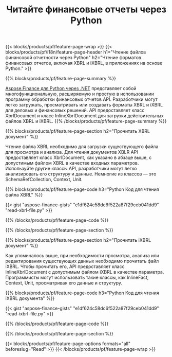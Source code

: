 ﻿---
title: Читайте финансовые отчеты через Python
url: /ru/python-net/read/
description:  Код Python для чтения финансовых отчетов в файлах XBRL и iXBRL через библиотеку Python.
---
{{< blocks/products/pf/feature-page-wrap >}}
{{< blocks/products/pf/i18n/feature-page-header h1="Чтение файлов финансовой отчетности через Python" h2="Чтение форматов финансовых отчетов, включая XBRL и iXBRL, в приложениях на основе Python." >}}

{{% blocks/products/pf/feature-page-summary %}}

[Aspose.Finance для Python через .NET](https://products.aspose.com/finance/python-net/) представляет собой многофункциональную, расширяемую и простую в использовании программу обработки финансовых отчетов API. Разработчики могут легко загружать, просматривать или создавать форматы XBRL и iXBRL для деловых и финансовых решений. API предоставляет класс XbrlDocument и класс InlineXbrlDocument для загрузки действительных файлов XBRL и iXBRL.
{{% /blocks/products/pf/feature-page-summary %}}

{{% blocks/products/pf/feature-page-section h2="Прочитать XBRL документ" %}}

Чтение файла XBRL необходимо для загрузки существующего файла для просмотра и анализа. Для чтения документов XBLR API предоставляет класс XbrlDocument, как указано в абзаце выше, с допустимым файлом XBRL в качестве входных параметров. Используйте другие классы API, разработчики могут легко анализировать его структуру и данные. Немногие из классов — это SchemaRefCollection, Context, Unit.

{{% blocks/products/pf/feature-page-code h3="Python Код для чтения файла XBRL" %}}

{{< gist "aspose-finance-gists" "e1df624c58dc6f522a87f29ceb041dd9" "read-xbrl-file.py" >}} 

{{% /blocks/products/pf/feature-page-code %}}

{{% /blocks/products/pf/feature-page-section %}}

{{% blocks/products/pf/feature-page-section h2="Прочитать iXBRL документ" %}}

Как упоминалось выше, при необходимости просмотра, анализа или редактирования существующих данных необходимо прочитать файл iXBRL. Чтобы прочитать его, API предоставляет класс InlineXbrlDocument с допустимым файлом iXBRL в качестве параметра. Программисты могут использовать такие классы, как InlineFact, Context, Unit, просматривая его данные и структуру. 

{{% blocks/products/pf/feature-page-code h3="Python Код для чтения iXBRL документа" %}}

{{< gist "aspose-finance-gists" "e1df624c58dc6f522a87f29ceb041dd9" "read-ixbrl-file.py" >}}

{{% /blocks/products/pf/feature-page-code %}}

{{% /blocks/products/pf/feature-page-section %}}

{{< blocks/products/pf/feature-page-options formats="all" beforeslug="Read" >}}
{{< /blocks/products/pf/feature-page-wrap >}}